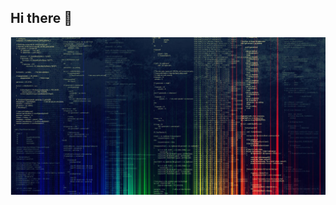 ## Hi there 👋

![Cover](https://github.com/XI-X-IX/XI-X-IX/blob/main/12489388_1008930792499972_6506778418841573141_o.jpg)



<!--
**XI-X-IX/XI-X-IX** is a ✨ _special_ ✨ repository because its `README.md` (this file) appears on your GitHub profile.

Here are some ideas to get you started:

- 🔭 I’m currently working on ...
- 🌱 I’m currently learning ...
- 👯 I’m looking to collaborate on ...
- 🤔 I’m looking for help with ...
- 💬 Ask me about ...
- 📫 How to reach me: ...
- 😄 Pronouns: ...
- ⚡ Fun fact: ...
-->
